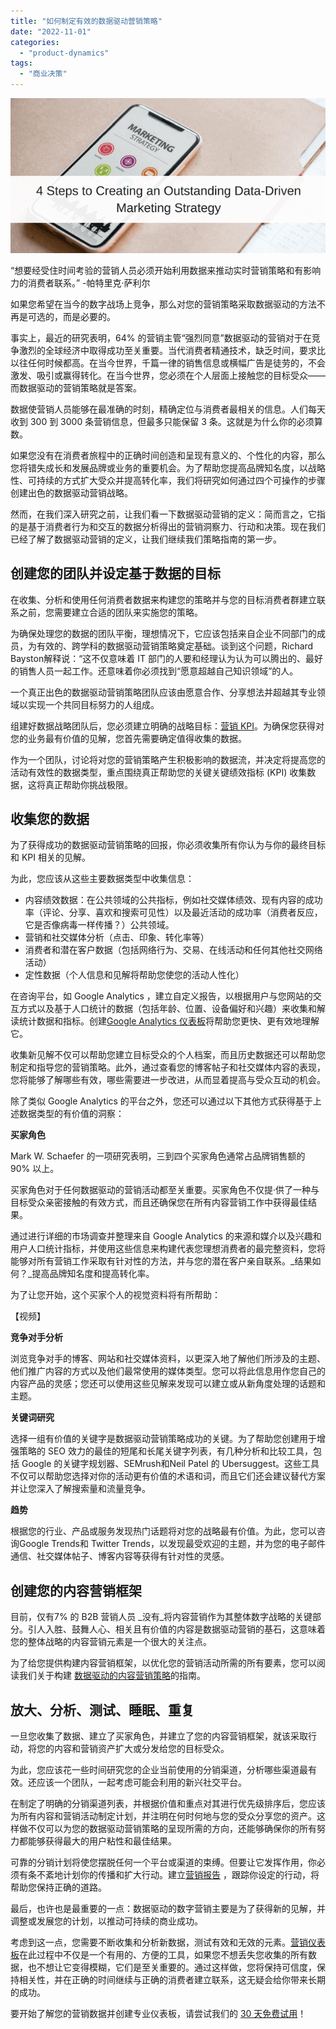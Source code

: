 ```yaml
---
title: "如何制定有效的数据驱动营销策略"
date: "2022-11-01"
categories: 
  - "product-dynamics"
tags: 
  - "商业决策"
---
```


![blob.png](images/1667285651-blob-png.png)

“想要经受住时间考验的营销人员必须开始利用数据来推动实时营销策略和有影响力的消费者联系。” -帕特里克·萨利尔

如果您希望在当今的数字战场上竞争，那么对您的营销策略采取数据驱动的方法不再是可选的，而是必要的。

事实上，最近的研究表明，64% 的营销主管“强烈同意”数据驱动的营销对于在竞争激烈的全球经济中取得成功至关重要。当代消费者精通技术，缺乏时间，要求比以往任何时候都高。在当今世界，千篇一律的销售信息或横幅广告是徒劳的，不会激发、吸引或赢得转化。在当今世界，您必须在个人层面上接触您的目标受众——而数据驱动的营销策略就是答案。

数据使营销人员能够在最准确的时刻，精确定位与消费者最相关的信息。人们每天收到 300 到 3000 条营销信息，但最多只能保留 3 条。这就是为什么你的必须算数。

如果您没有在消费者旅程中的正确时间创造和呈现有意义的、个性化的内容，那么您将错失成长和发展品牌或业务的重要机会。为了帮助您提高品牌知名度，以战略性、可持续的方式扩大受众并提高转化率，我们将研究如何通过四个可操作的步骤创建出色的数据驱动营销战略。

然而，在我们深入研究之前，让我们看一下数据驱动营销的定义：简而言之，它指的是基于消费者行为和交互的数据分析得出的营销洞察力、行动和决策。现在我们已经了解了数据驱动营销的定义，让我们继续我们策略指南的第一步。

## 创建您的团队并设定基于数据的目标

在收集、分析和使用任何消费者数据来构建您的策略并与您的目标消费者群建立联系之前，您需要建立合适的团队来实施您的策略。

为确保处理您的数据的团队平衡，理想情况下，它应该包括来自企业不同部门的成员，为有效的、跨学科的数据驱动营销策略奠定基础。谈到这个问题，Richard Bayston解释说：“这不仅意味着 IT 部门的人要和经理认为认为可以腾出的、最好的销售人员一起工作。还意味着你必须找到“愿意超越自己知识领域”的人。

一个真正出色的数据驱动营销策略团队应该由愿意合作、分享想法并超越其专业领域以实现一个共同目标努力的人组成。

组建好数据战略团队后，您必须建立明确的战略目标：[营销 KPI](https://www.datafocus.ai/infos/kpi-examples-and-templates-marketing)。为确保您获得对您的业务最有价值的见解，您首先需要确定值得收集的数据。

作为一个团队，讨论将对您的营销策略产生积极影响的数据流，并决定将提高您的活动有效性的数据类型，重点围绕真正帮助您的关键关键绩效指标 (KPI) 收集数据，这将真正帮助你挑战极限。

## 收集您的数据

为了获得成功的数据驱动营销策略的回报，你必须收集所有你认为与你的最终目标和 KPI 相关的见解。

为此，您应该从这些主要数据类型中收集信息：

- 内容绩效数据：在公共领域的公共指标，例如社交媒体绩效、现有内容的成功率（评论、分享、喜欢和搜索可见性）以及最近活动的成功率（消费者反应，它是否像病毒一样传播？）公共领域。
- 营销和社交媒体分析（点击、印象、转化率等）
- 消费者和潜在客户数据（包括网络行为、交易、在线活动和任何其他社交网络活动）
- 定性数据（个人信息和见解将帮助您使您的活动人性化）

在咨询平台，如 Google Analytics ，建立自定义报告，以根据用户与您网站的交互方式以及基于人口统计的数据（包括年龄、位置、设备偏好和兴趣）来收集和解读统计数据和指标。创建[Google Analytics 仪表板](https://www.datafocus.ai/infos/dashboard-examples-and-templates-google-analytics)将帮助您更快、更有效地理解它。

收集新见解不仅可以帮助您建立目标受众的个人档案，而且历史数据还可以帮助您制定和指导您的营销策略。此外，通过查看您的博客帖子和社交媒体内容的表现，您将能够了解哪些有效，哪些需要进一步改进，从而显着提高与受众互动的机会。

除了类似 Google Analytics 的平台之外，您还可以通过以下其他方式获得基于上述数据类型的有价值的洞察：

**买家角色**

Mark W. Schaefer 的一项研究表明，三到四个买家角色通常占品牌销售额的 90% 以上。

买家角色对于任何数据驱动的营销活动都至关重要。买家角色不仅提·供了一种与目标受众亲密接触的有效方式，而且还确保您在所有内容营销工作中获得最佳结果。

通过进行详细的市场调查并整理来自 Google Analytics 的来源和媒介以及兴趣和用户人口统计指标，并使用这些信息来构建代表您理想消费者的最完整资料，您将能够对所有营销工作采取有针对性的方法，并与您的潜在客户亲自联系。_结果如何？_提高品牌知名度和提高转化率。

为了让您开始，这个买家个人的视觉资料将有所帮助：

【视频】

**竞争对手分析**

浏览竞争对手的博客、网站和社交媒体资料，以更深入地了解他们所涉及的主题、他们推广内容的方式以及他们最常使用的媒体类型。您可以将此信息用作您自己的内容产品的灵感；您还可以使用这些见解来发现可以建立或从新角度处理的话题和主题。

**关键词研究**

选择一组有价值的关键字是数据驱动营销策略成功的关键。为了帮助您创建用于增强策略的 SEO 效力的最佳的短尾和长尾关键字列表，有几种分析和比较工具，包括 Google 的关键字规划器、SEMrush和Neil Patel 的 Ubersuggest。这些工具不仅可以帮助您选择对你的活动更有价值的术语和词，而且它们还会建议替代方案并让您深入了解搜索量和流量竞争。

**趋势**

根据您的行业、产品或服务发现热门话题将对您的战略最有价值。为此，您可以咨询Google Trends和 Twitter Trends，以发现最受欢迎的主题，并为您的电子邮件通信、社交媒体帖子、博客内容等获得有针对性的灵感。

## 创建您的内容营销框架

目前，仅有7% 的 B2B 营销人员 _没有_将内容营销作为其整体数字战略的关键部分。引人入胜、鼓舞人心、相关且有价值的内容是数据驱动营销的基石，这意味着您的整体战略的内容营销元素是一个很大的关注点。

为了给您提供构建内容营销框架，以优化您的营销活动所需的所有要素，您可以阅读我们关于构建 [数据驱动的内容营销策略](https://www.datafocus.ai/infos/data-driven-content-marketing-strategy)的指南。

## 放大、分析、测试、睡眠、重复

一旦您收集了数据、建立了买家角色，并建立了您的内容营销框架，就该采取行动，将您的内容和营销资产扩大或分发给您的目标受众。

为此，您应该花一些时间研究您的企业当前使用的分销渠道，分析哪些渠道最有效。还应该一个团队，一起考虑可能会利用的新兴社交平台。

在制定了明确的分销渠道列表，并根据价值和重点对其进行优先级排序后，您应该为所有内容和营销活动制定计划，并注明在何时何地与您的受众分享您的资产。这样做不仅可以为您的数据驱动营销策略的呈现所需的方向，还能够确保你的所有努力都能够获得最大的用户粘性和最佳结果。

可靠的分销计划将使您摆脱任何一个平台或渠道的束缚。但要让它发挥作用，你必须有条不紊地计划你的传播和扩大行动。建立[营销报告](https://www.datafocus.ai/infos/daily-weekly-monthly-marketing-report-examples) ，跟踪你设定的行动，将帮助您保持正确的道路。

最后，也许也是最重要的一点：数据驱动的数字营销主要是为了获得新的见解，并调整或发展您的计划，以推动可持续的商业成功。

考虑到这一点，您需要不断收集和分析新数据，测试有效和无效的元素。[营销仪表板](https://www.datafocus.ai/infos/dashboard-examples-and-templates-marketing)在此过程中不仅是一个有用的、方便的工具，如果您不想丢失您收集的所有数据，也不想让它变得模糊，它们是至关重要的。通过这样做，您将保持可信度，保持相关性，并在正确的时间继续与正确的消费者建立联系，这无疑会给你带来长期的成功。

要开始了解您的营销数据并创建专业仪表板，请尝试我们的 [30 天免费试用](https://www.datafocus.ai/console/)！
